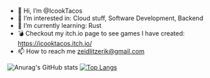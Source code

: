 - 👋 Hi, I’m @IcookTacos
- 👀 I’m interested in: Cloud stuff, Software Development, Backend
- 🌱 I’m currently learning: Rust
- 💣 Checkout my itch.io page to see games I have created: https://icooktacos.itch.io/
- 📫 How to reach me zeidlitzerik@gmail.com

<!---
IcookTacos/IcookTacos is a ✨ special ✨ repository because its `README.md` (this file) appears on your GitHub profile.
You can click the Preview link to take a look at your changes.
--->

![Anurag's GitHub stats](https://github-readme-stats.vercel.app/api?username=IcookTacos&show_icons=true&theme=radical)
[![Top Langs](https://github-readme-stats.vercel.app/api/top-langs/?username=IcookTacos&layout=compact)](https://github.com/anuraghazra/github-readme-stats)
